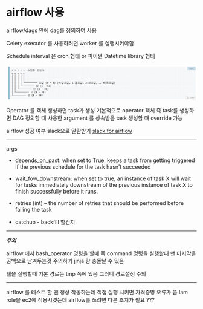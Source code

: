 # airflow 사용

airflow/dags 안에 dag를 정의하여 사용

Celery executor 를 사용하려면 worker 를 실행시켜야함 

Schedule interval 은 cron 형태 or 파이썬 Datetime library 형태 

![cron](./img/cron.png)



Operator 를 객체 생성하면 task가 생성
기본적으로 operator 객체 즉 task를 생성하면 DAG 정의할 때 사용한 argument 를 상속받음 task 생성할 때 override 가능



airflow 성공 여부 slack으로 알람받기
[slack for airflow](https://burning-dba.tistory.com/102)

-------------------


args 
- depends_on_past: when set to True, keeps a task from getting triggered if the previous schedule for the task hasn’t succeeded

- wait_fow_downstream: when set to true, an instance of task X will wait for tasks immediately downstream of the previous instance of task X to finish successfully before it runs.

- retries (int) – the number of retries that should be performed before failing the task

- catchup - backfill 할건지

------------------
***주의***

airflow 에서 bash_operator 명령을 할때 즉 command 명령을 실행할때
맨 마지막을 공백으로 남겨두는것 주의하기 
jinja 랑 충돌날 수 있음


쉘을 실행할때 기본 경로는 tmp 쪽에 있음 그러니 경로설정 주의 



-------------------

airflow 를 테스트 할 땐 정상 작동하는데 직접 실행 시키면
자격증명 오류가 뜸 Iam role을 ec2에 적용시켯는데 airflow를 쓰려면
다른 조치가 필요 ???







